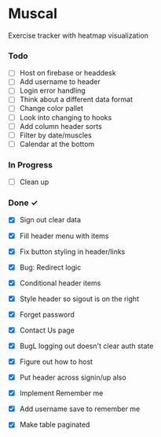 # Muscal

Exercise tracker with heatmap visualization

### Todo

- [ ] Host on firebase or headdesk  
- [ ] Add username to header  
- [ ] Login error handling  
- [ ] Think about a different data format  
- [ ] Change color pallet  
- [ ] Look into changing to hooks  
- [ ] Add column header sorts  
- [ ] Filter by date/muscles  
- [ ] Calendar at the bottom  

### In Progress

- [ ] Clean up  

### Done ✓

- [x] Sign out clear data  
- [x] Fill header menu with items  
- [x] Fix button styling in header/links  
- [x] Bug: Redirect logic  
- [x] Conditional header items  
- [x] Style header so sigout is on the right  
- [x] Forget password  
- [x] Contact Us page  
- [x] BugL logging out doesn't clear auth state  
- [x] Figure out how to host  
- [x] Put header across signin/up also  
- [x] Implement Remember me  
- [x] Add username save to remember me  
- [x] Make table paginated  

